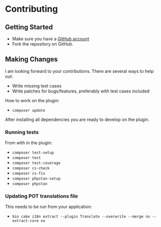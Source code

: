 # Contributing

## Getting Started

* Make sure you have a [GitHub account](https://github.com/signup/free)
* Fork the repository on GitHub.

## Making Changes

I am looking forward to your contributions. There are several ways to help out:
* Write missing test cases
* Write patches for bugs/features, preferably with test cases included

How to work on the plugin:

- `composer update`

After installing all dependencies you are ready to develop on the plugin.

### Running tests
From with in the plugin:
- `composer test-setup`
- `composer test`
- `composer test-coverage`
- `composer cs-check`
- `composer cs-fix`
- `composer phpstan-setup`
- `composer phpstan`

### Updating POT translations file
This needs to be run from your application:
- `bin cake i18n extract --plugin Translate --overwrite --merge no --extract-core no`
